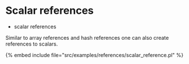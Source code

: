 # Scalar references


* scalar references


Similar to array references and hash references one can also create references to scalars.


{% embed include file="src/examples/references/scalar_reference.pl" %}



